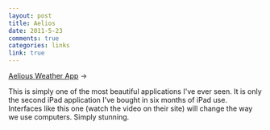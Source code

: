 ```yaml
--- 
layout: post
title: Aelios
date: 2011-5-23
comments: true
categories: links
link: true
---
```

<a title="Aelious Weather application" href="http://aeliosapp.com/">Aelious Weather App</a> →<br />

This is simply one of the most beautiful applications I've ever seen. It is only the second iPad application I've bought in six months of iPad use. Interfaces like this one (watch the video on their site) will change the way we use computers. Simply stunning.
